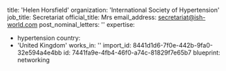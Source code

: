 title: 'Helen Horsfield'
organization: 'International Society of Hypertension'
job_title: Secretariat
official_title: Mrs
email_address: secretariat@ish-world.com
post_nominal_letters: ''
expertise:
  - hypertension
country:
  - 'United Kingdom'
works_in: ''
import_id: 8441d1d6-7f0e-442b-9fa0-32e594a4e4bb
id: 7441fa9e-4fb4-46f0-a74c-81829f7e65b7
blueprint: networking
